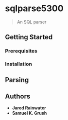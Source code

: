 # sqlparse5300
> An SQL parser

## Getting Started

### Prerequisites

### Installation

## Parsing

## Authors

* **Jared Rainwater**
* **Samuel K. Grush**
